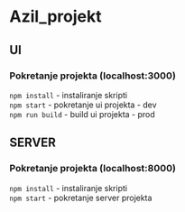 # Azil_projekt

## UI

### Pokretanje projekta (localhost:3000)
`npm install` - instaliranje skripti   
`npm start` - pokretanje ui projekta - dev   
`npm run build` - build ui projekta - prod

## SERVER

### Pokretanje projekta (localhost:8000)
`npm install` - instaliranje skripti   
`npm start` - pokretanje server projekta
